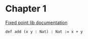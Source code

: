 # Chapter 1

[Fixed point lib documentation](../FixedPoint/Basic.html)

```lean hljs
def add (x y : Nat) : Nat := x + y
```